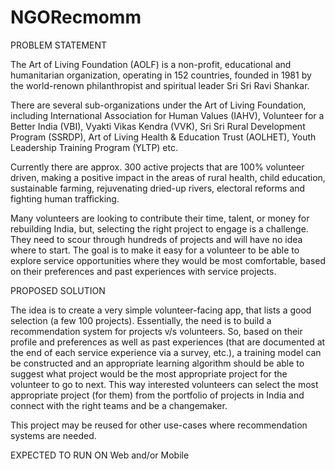 # NGORecmomm

PROBLEM STATEMENT

The Art of Living Foundation (AOLF) is a non-profit, educational and humanitarian organization, operating in 152 countries, founded in 1981 by the world-renown philanthropist and spiritual leader Sri Sri Ravi Shankar.

There are several sub-organizations under the Art of Living Foundation, including International Association for Human Values (IAHV), Volunteer for a Better India (VBI), Vyakti Vikas Kendra (VVK), Sri Sri Rural Development Program (SSRDP), Art of Living Health & Education Trust (AOLHET), Youth Leadership Training Program (YLTP) etc.

Currently there are approx. 300 active projects that are 100% volunteer driven, making a positive impact in the areas of rural health, child education, sustainable farming, rejuvenating dried-up rivers, electoral reforms and fighting human trafficking.

Many volunteers are looking to contribute their time, talent, or money for rebuilding India, but, selecting the right project to engage is a challenge. They need to scour through hundreds of projects and will have no idea where to start. The goal is to make it easy for a volunteer to be able to explore service opportunities where they would be most comfortable, based on their preferences and past experiences with service projects.



PROPOSED SOLUTION

The idea is to create a very simple volunteer-facing app, that lists a good selection (a few 100 projects). Essentially, the need is to build a recommendation system for projects v/s volunteers. So, based on their profile and preferences as well as past experiences (that are documented at the end of each service experience via a survey, etc.), a training model can be constructed and an appropriate learning algorithm should be able to suggest what project would be the most appropriate project for the volunteer to go to next. This way interested volunteers can select the most appropriate project (for them) from the portfolio of projects in India and connect with the right teams and be a changemaker.

This project may be reused for other use-cases where recommendation systems are needed.


EXPECTED TO RUN ON
Web and/or Mobile
